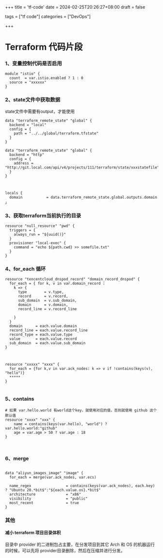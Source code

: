 +++
title = 'tf-code'
date = 2024-02-25T20:26:27+08:00
draft = false

tags = ["tf code"]
categories = ["DevOps"]

+++
# Terraform 代码片段


### 1、变量控制代码是否启用
```shell
module "istio" {
  count  = var.istio.enabled ? 1 : 0
  source = "xxxxxx"
}
```

### 2、state文件中获取数据
state文件中需要有output，才能使用
```shell
data "terraform_remote_state" "global" {
  backend = "local"
  config = {
    path = "../../global/terraform.tfstate"
  }
}

data "terraform_remote_state" "global" {
  backend = "http"
  config = {
    address = "http://git.local.com/api/v4/projects/111/terraform/state/xxxstatefile"
  }
}



locals {
  domain           = data.terraform_remote_state.global.outputs.domain
」
```
### 3、获取terraform当前执行的目录
```shell
resource "null_resource" "pwd" {
  triggers = {
    always_run = "${uuid()}"
  }
  provisioner "local-exec" {
    command = "echo ${path.cwd} >> somefile.txt"
  }
}
```

### 4、for_each 循环

```shell
resource "tencentcloud_dnspod_record" "domain_record_dnspod" {
  for_each = { for k, v in var.domain_record :
    k => {
      type        = v.type,
      record      = v.record,
      sub_domain  = v.sub_domain,
      domain      = v.domain,
      record_line = v.record_line

    }
  }
  domain      = each.value.domain
  record_line = each.value.record_line
  record_type = each.value.type
  value       = each.value.record
  sub_domain  = each.value.sub_domain
}



resource "xxxxx" "xxxx" {
  for_each = {for k,v in var.ack_nodes: k => v if !contains(keys(v), "hello")}
  *****
}


```



### 5、contains

```shell
# 如果 var.hello.world 有world这个key，就使用对应的值，否则就使用 github 这个默认值
resource "xxxx" "xxx" {
	name = contains(keys(var.hello), "world") ? var.hello.world:"github"
	age = var.age > 50 ? var.age : 18
}



```



### 6、merge 

```shell

data "aliyun_images_image" "image" {
  for_each = merge(var.ack_nodes, var.ecs)

  name_regex                = contains(keys(var.ack_nodes), each.key) ? "Ubuntu 20.*bit$":"${each.value.os}.*bit$"
  architecture              = "x86"
  visibility                = "public"
  most_recent               = true
}
```







### 其他

#### 减小 terraform 项目目录体积

目录中 provider 的二进制包占主要，在分发项目到其它 Arch 和 OS 的机器运行的时候，可以先将 provider目录删除，然后在压缩并进行分发。
